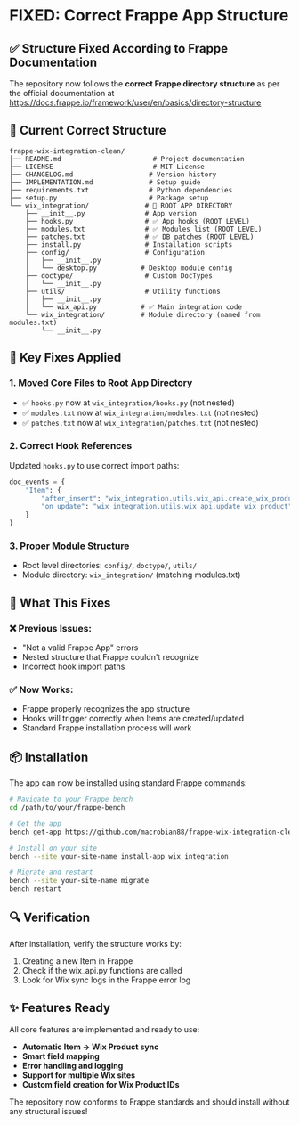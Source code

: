 # FIXED: Correct Frappe App Structure

## ✅ Structure Fixed According to Frappe Documentation

The repository now follows the **correct Frappe directory structure** as per the official documentation at https://docs.frappe.io/framework/user/en/basics/directory-structure

## 📁 Current Correct Structure

```
frappe-wix-integration-clean/
├── README.md                       # Project documentation
├── LICENSE                         # MIT License
├── CHANGELOG.md                   # Version history
├── IMPLEMENTATION.md              # Setup guide
├── requirements.txt               # Python dependencies
├── setup.py                       # Package setup
└── wix_integration/              # 🔑 ROOT APP DIRECTORY
    ├── __init__.py               # App version
    ├── hooks.py                  # ✅ App hooks (ROOT LEVEL)
    ├── modules.txt               # ✅ Modules list (ROOT LEVEL)  
    ├── patches.txt               # ✅ DB patches (ROOT LEVEL)
    ├── install.py                # Installation scripts
    ├── config/                   # Configuration
    │   ├── __init__.py
    │   └── desktop.py           # Desktop module config
    ├── doctype/                  # Custom DocTypes
    │   └── __init__.py
    ├── utils/                    # Utility functions
    │   ├── __init__.py
    │   └── wix_api.py           # ✅ Main integration code
    └── wix_integration/         # Module directory (named from modules.txt)
        └── __init__.py
```

## 🔧 Key Fixes Applied

### 1. **Moved Core Files to Root App Directory**
- ✅ `hooks.py` now at `wix_integration/hooks.py` (not nested)
- ✅ `modules.txt` now at `wix_integration/modules.txt` (not nested)
- ✅ `patches.txt` now at `wix_integration/patches.txt` (not nested)

### 2. **Correct Hook References**
Updated `hooks.py` to use correct import paths:
```python
doc_events = {
    "Item": {
        "after_insert": "wix_integration.utils.wix_api.create_wix_product",
        "on_update": "wix_integration.utils.wix_api.update_wix_product"
    }
}
```

### 3. **Proper Module Structure**
- Root level directories: `config/`, `doctype/`, `utils/`
- Module directory: `wix_integration/` (matching modules.txt)

## 🎯 What This Fixes

### ❌ Previous Issues:
- "Not a valid Frappe App" errors
- Nested structure that Frappe couldn't recognize
- Incorrect hook import paths

### ✅ Now Works:
- Frappe properly recognizes the app structure
- Hooks will trigger correctly when Items are created/updated
- Standard Frappe installation process will work

## 📦 Installation

The app can now be installed using standard Frappe commands:

```bash
# Navigate to your Frappe bench
cd /path/to/your/frappe-bench

# Get the app
bench get-app https://github.com/macrobian88/frappe-wix-integration-clean.git

# Install on your site
bench --site your-site-name install-app wix_integration

# Migrate and restart
bench --site your-site-name migrate
bench restart
```

## 🔍 Verification

After installation, verify the structure works by:
1. Creating a new Item in Frappe
2. Check if the wix_api.py functions are called
3. Look for Wix sync logs in the Frappe error log

## ✨ Features Ready

All core features are implemented and ready to use:

- **Automatic Item → Wix Product sync**
- **Smart field mapping**
- **Error handling and logging**
- **Support for multiple Wix sites**
- **Custom field creation for Wix Product IDs**

The repository now conforms to Frappe standards and should install without any structural issues!
